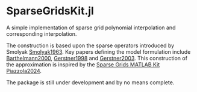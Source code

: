 # SparseGridsKit.jl
A simple implementation of sparse grid polynomial interpolation and corresponding interpolation.

The construction is based upon the sparse operators introduced by Smolyak [Smolyak1963](@cite).
Key papers defining the model formulation include [Barthelmann2000](@cite), [Gerstner1998](@cite) and [Gerstner2003](@cite).
This construction of the approximation is inspired by the [Sparse Grids MATLAB Kit](https://sites.google.com/view/sparse-grids-kit) [Piazzola2024](@cite).

The package is still under development and by no means complete.
